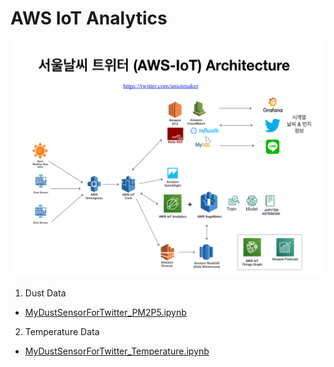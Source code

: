 # AWS IoT Analytics

![SeoulWeather](https://raw.githubusercontent.com/leehaesung/AWS_BIG_DATA_SPECIALTY/master/data/SeoulWeatherAWSIoTArchitecture.png)


1. Dust Data
 * [MyDustSensorForTwitter_PM2P5.ipynb](https://nbviewer.jupyter.org/github/leehaesung/AWS_BIG_DATA_SPECIALTY/blob/master/data/MyDustSensorForTwitter_PM2P5.ipynb)


2. Temperature Data
 * [MyDustSensorForTwitter_Temperature.ipynb](https://nbviewer.jupyter.org/github/leehaesung/AWS_BIG_DATA_SPECIALTY/blob/master/data/MyDustSensorForTwitter_Temperature.ipynb)
